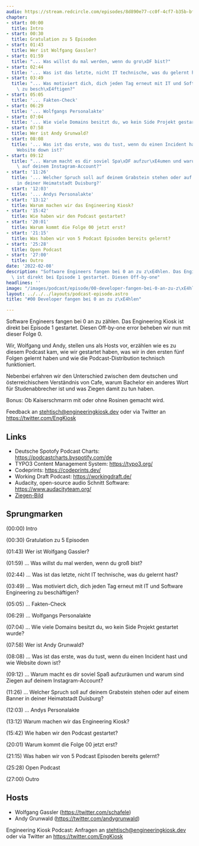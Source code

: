 ```yaml
---
audio: https://stream.redcircle.com/episodes/8d890e77-cc0f-4cf7-b35b-bf5a21553d60/stream.mp3
chapter:
- start: 00:00
  title: Intro
- start: 00:30
  title: Gratulation zu 5 Episoden
- start: 01:43
  title: Wer ist Wolfgang Gassler?
- start: 01:59
  title: "... Was willst du mal werden, wenn du gro\xDF bist?"
- start: 02:44
  title: '... Was ist das letzte, nicht IT technische, was du gelernt hast?'
- start: 03:49
  title: "... Was motiviert dich, dich jeden Tag erneut mit IT und Software Engineering\
    \ zu besch\xE4ftigen?"
- start: 05:05
  title: '... Fakten-Check'
- start: 06:29
  title: '... Wolfgangs Personalakte'
- start: 07:04
  title: '... Wie viele Domains besitzt du, wo kein Side Projekt gestartet wurde?'
- start: 07:58
  title: Wer ist Andy Grunwald?
- start: 08:08
  title: '... Was ist das erste, was du tust, wenn du einen Incident hast und wie
    Website down ist?'
- start: 09:12
  title: "... Warum macht es dir soviel Spa\xDF aufzur\xE4umen und warum sind Ziegen\
    \ auf deinem Instagram-Account?"
- start: '11:26'
  title: '... Welcher Spruch soll auf deinem Grabstein stehen oder auf einem Banner
    in deiner Heimatstadt Duisburg?'
- start: '12:03'
  title: '... Andys Personalakte'
- start: '13:12'
  title: Warum machen wir das Engineering Kiosk?
- start: '15:42'
  title: Wie haben wir den Podcast gestartet?
- start: '20:01'
  title: Warum kommt die Folge 00 jetzt erst?
- start: '21:15'
  title: Was haben wir von 5 Podcast Episoden bereits gelernt?
- start: '25:28'
  title: Open Podcast
- start: '27:00'
  title: Outro
date: '2022-02-08'
description: "Software Engineers fangen bei 0 an zu z\xE4hlen. Das Engineering Kiosk\
  \ ist direkt bei Episode 1 gestartet. Diesen Off-by-one"
headlines: ''
image: "/images/podcast/episode/00-developer-fangen-bei-0-an-zu-z\xE4hlen.jpg"
layout: ../../../layouts/podcast-episode.astro
title: "#00 Developer fangen bei 0 an zu z\xE4hlen"

---
```


<p class="mb-6 text-base md:text-lg text-coolGray-500">Software Engineers fangen bei 0 an zu zählen. Das Engineering Kiosk ist direkt bei Episode 1 gestartet. Diesen Off-by-one error beheben wir nun mit dieser Folge 0.</p><p class="mb-6 text-base md:text-lg text-coolGray-500">Wir, Wolfgang und Andy, stellen uns als Hosts vor, erzählen wie es zu diesem Podcast kam, wie wir gestartet haben, was wir in den ersten fünf Folgen gelernt haben und wie die Podcast-Distribution technisch funktioniert.</p><p class="mb-6 text-base md:text-lg text-coolGray-500">Nebenbei erfahren wir den Unterschied zwischen dem deutschen und österreichischem Verständnis von Cafe, warum Bachelor ein anderes Wort für Studenabbrecher ist und was Ziegen damit zu tun haben.</p><p class="mb-6 text-base md:text-lg text-coolGray-500">Bonus: Ob Kaiserschmarrn mit oder ohne Rosinen gemacht wird.</p><p class="mb-6 text-base md:text-lg text-coolGray-500">Feedback an </span><a class="underline hover:no-underline" style="text-decoration-line: underline;"href="mailto:stehtisch@engineeringkiosk.dev" rel="nofollow">stehtisch@engineeringkiosk.dev</a><span> oder via Twitter an </span><a class="underline hover:no-underline" style="text-decoration-line: underline;"href="https://twitter.com/EngKiosk" rel="nofollow">https://twitter.com/EngKiosk</a></p><h2><strong>Links</strong></h2><ul class="list-disc px-5 mb-6 md:px-5 text-base md:text-lg text-coolGray-500" style="list-style-type: disc;"><li>Deutsche Spotofy Podcast Charts: </span><a class="underline hover:no-underline" style="text-decoration-line: underline;"href="https://podcastcharts.byspotify.com/de" rel="nofollow">https://podcastcharts.byspotify.com/de</a></li><li>TYPO3 Content Management System: </span><a class="underline hover:no-underline" style="text-decoration-line: underline;"href="https://typo3.org/" rel="nofollow">https://typo3.org/</a></li><li>Codeprints: </span><a class="underline hover:no-underline" style="text-decoration-line: underline;"href="https://codeprints.dev/" rel="nofollow">https://codeprints.dev/</a></li><li>Working Draft Podcast: </span><a class="underline hover:no-underline" style="text-decoration-line: underline;"href="https://workingdraft.de/" rel="nofollow">https://workingdraft.de/</a></li><li>Audacity, open-source audio Schnitt Software: </span><a class="underline hover:no-underline" style="text-decoration-line: underline;"href="https://www.audacityteam.org/" rel="nofollow">https://www.audacityteam.org/</a></li><li><a class="underline hover:no-underline" style="text-decoration-line: underline;"href="https://scontent-ber1-1.cdninstagram.com/v/t51.2885-15/e35/33559529_1922740234443194_4987014148043833344_n.jpg?_nc_cat=102&_nc_ht=scontent-ber1-1.cdninstagram.com&_nc_ohc=u81to9-Eir4AX_eG9dv&_nc_sid=30a2e&ccb=7-4&edm=ALQROFkBAAAA&ig_cache_key=MTc5MjA1ODc4MzQyMjYyMDQ0NQ%3D%3D.2-ccb7-4&oe=6208074E&oh=00_AT_C5NJ9mkCP_-yvs5jcCQozb1cUgfIuJpS-clSBPqWFHw" rel="nofollow">Ziegen-Bild</a><span> </li></ul><h2><span>Sprungmarken</span></h2><p class="mb-6 text-base md:text-lg text-coolGray-500">(00:00) Intro</p><p class="mb-6 text-base md:text-lg text-coolGray-500">(00:30) Gratulation zu 5 Episoden</p><p class="mb-6 text-base md:text-lg text-coolGray-500">(01:43) Wer ist Wolfgang Gassler?</p><p class="mb-6 text-base md:text-lg text-coolGray-500">(01:59) ... Was willst du mal werden, wenn du groß bist?</p><p class="mb-6 text-base md:text-lg text-coolGray-500">(02:44) ... Was ist das letzte, nicht IT technische, was du gelernt hast?</p><p class="mb-6 text-base md:text-lg text-coolGray-500">(03:49) ... Was motiviert dich, dich jeden Tag erneut mit IT und Software Engineering zu beschäftigen?</p><p class="mb-6 text-base md:text-lg text-coolGray-500">(05:05) ... Fakten-Check</p><p class="mb-6 text-base md:text-lg text-coolGray-500">(06:29) ... Wolfgangs Personalakte</p><p class="mb-6 text-base md:text-lg text-coolGray-500">(07:04) ... Wie viele Domains besitzt du, wo kein Side Projekt gestartet wurde?</p><p class="mb-6 text-base md:text-lg text-coolGray-500">(07:58) Wer ist Andy Grunwald?</p><p class="mb-6 text-base md:text-lg text-coolGray-500">(08:08) ... Was ist das erste, was du tust, wenn du einen Incident hast und wie Website down ist?</p><p class="mb-6 text-base md:text-lg text-coolGray-500">(09:12) ... Warum macht es dir soviel Spaß aufzuräumen und warum sind Ziegen auf deinem Instagram-Account?</p><p class="mb-6 text-base md:text-lg text-coolGray-500">(11:26) ... Welcher Spruch soll auf deinem Grabstein stehen oder auf einem Banner in deiner Heimatstadt Duisburg?</p><p class="mb-6 text-base md:text-lg text-coolGray-500">(12:03) ... Andys Personalakte</p><p class="mb-6 text-base md:text-lg text-coolGray-500">(13:12) Warum machen wir das Engineering Kiosk?</p><p class="mb-6 text-base md:text-lg text-coolGray-500">(15:42) Wie haben wir den Podcast gestartet?</p><p class="mb-6 text-base md:text-lg text-coolGray-500">(20:01) Warum kommt die Folge 00 jetzt erst?</p><p class="mb-6 text-base md:text-lg text-coolGray-500">(21:15) Was haben wir von 5 Podcast Episoden bereits gelernt?</p><p class="mb-6 text-base md:text-lg text-coolGray-500">(25:28) Open Podcast</p><p class="mb-6 text-base md:text-lg text-coolGray-500">(27:00) Outro</p><h2><span>Hosts</span></h2><ul class="list-disc px-5 mb-6 md:px-5 text-base md:text-lg text-coolGray-500" style="list-style-type: disc;"><li>Wolfgang Gassler (</span><a class="underline hover:no-underline" style="text-decoration-line: underline;"href="https://twitter.com/schafele" rel="nofollow">https://twitter.com/schafele</a><span>)</li><li>Andy Grunwald (</span><a class="underline hover:no-underline" style="text-decoration-line: underline;"href="https://twitter.com/andygrunwald" rel="nofollow">https://twitter.com/andygrunwald</a><span>)</li></ul><p class="mb-6 text-base md:text-lg text-coolGray-500">Engineering Kiosk Podcast: Anfragen an </span><a class="underline hover:no-underline" style="text-decoration-line: underline;"href="http://stehtisch@engineeringkiosk.dev" rel="nofollow">stehtisch@engineeringkiosk.dev</a><span> oder via Twitter an </span><a class="underline hover:no-underline" style="text-decoration-line: underline;"href="https://twitter.com/EngKiosk" rel="nofollow">https://twitter.com/EngKiosk</a><span> </p>